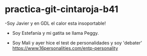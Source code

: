 # practica-git-cintaroja-b41

-Soy Javier y en GDL el calor esta insoportable! 

- Soy Estefanía y mi gatita se llama Peggy.

- Soy Mali y ayer hice el test de personalidades y soy 'debater'
    https://www.16personalities.com/entp-personality
